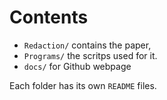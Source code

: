 # Contents

- `Redaction/` contains the paper,
- `Programs/` the scritps used for it. 
- `docs/` for Github webpage

Each folder has its own `README` files.


